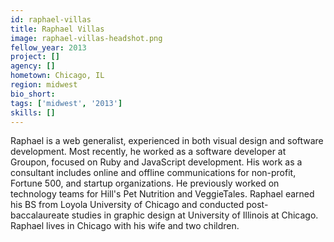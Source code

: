 ```yaml
---
id: raphael-villas
title: Raphael Villas
image: raphael-villas-headshot.png
fellow_year: 2013
project: []
agency: []
hometown: Chicago, IL
region: midwest
bio_short: 
tags: ['midwest', '2013']
skills: []
---
```


Raphael is a web generalist, experienced in both visual design and software development.  Most recently, he worked as a software developer at Groupon, focused on Ruby and JavaScript development.  His work as a consultant includes online and offline communications for non-profit, Fortune 500, and startup organizations.  He previously worked on technology teams for Hill's Pet Nutrition and VeggieTales.  Raphael earned his BS from Loyola University of Chicago and conducted post-baccalaureate studies in graphic design at University of Illinois at Chicago.  Raphael lives in Chicago with his wife and two children.
